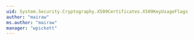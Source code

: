 ```yaml
---
uid: System.Security.Cryptography.X509Certificates.X509KeyUsageFlags
author: "mairaw"
ms.author: "mairaw"
manager: "wpickett"
---
```

